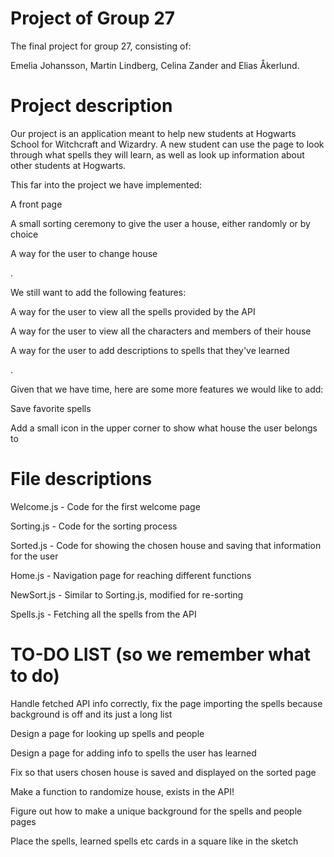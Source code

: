 # Project of Group 27

The final project for group 27, consisting of:

Emelia Johansson, Martin Lindberg, Celina Zander and Elias Åkerlund.


# Project description

Our project is an application meant to help new students at Hogwarts School for Witchcraft and Wizardry. A new student can use the page to look through what spells they will learn, as well as look up information about other students at Hogwarts.

This far into the project we have implemented:

A front page

A small sorting ceremony to give the user a house, either randomly or by choice

A way for the user to change house

.

We still want to add the following features:


A way for the user to view all the spells provided by the API

A way for the user to view all the characters and members of their house

A way for the user to add descriptions to spells that they've learned
  
.

Given that we have time, here are some more features we would like to add:

Save favorite spells

Add a small icon in the upper corner to show what house the user belongs to
   
  
# File descriptions

Welcome.js - Code for the first welcome page

Sorting.js - Code for the sorting process

Sorted.js - Code for showing the chosen house and saving that information for the user

Home.js - Navigation page for reaching different functions

NewSort.js - Similar to Sorting.js, modified for re-sorting

Spells.js - Fetching all the spells from the API


# TO-DO LIST (so we remember what to do)

Handle fetched API info correctly, fix the page importing the spells because background is off and its just a long list

Design a page for looking up spells and people

Design a page for adding info to spells the user has learned

Fix so that users chosen house is saved and displayed on the sorted page

Make a function to randomize house, exists in the API!

Figure out how to make a unique background for the spells and people pages

Place the spells, learned spells etc cards in a square like in the sketch 
